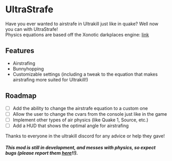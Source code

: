 # UltraStrafe 
Have you ever wanted to airstrafe in Ultrakill just like in quake? 
Well now you can with UltraStrafe!
<br>
Physics equations are based off the Xonotic darkplaces engine: [link](https://github.com/xonotic/darkplaces/blob/55e56658cb6e7e68c8ed11da18eebd8241a58960/sv_user.c#L376-L395)

## Features
- Airstrafing 
- Bunnyhopping
- Customizable settings (including a tweak to the equation that makes airstrafing more suited for Ultrakill!)

## Roadmap

- [ ] Add the ability to change the airstrafe equation to a custom one
- [ ] Allow the user to change the cvars from the console just like in the game
- [ ] Implement other types of air physics (like Quake 1, Source, etc.)
- [ ] Add a HUD that shows the optimal angle for airstrafing

Thanks to everyone in the ultrakill discord for any advice or help they gave!
##### This mod is still in development, and messes with physics, so expect bugs (please report them [here](https://github.com/10-days-till-xmas/UltraStrafe/issues)!!).